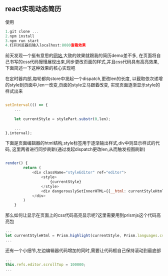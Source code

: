 react实现动态简历
---------------

使用

```js
1.git clone ...
2.npm install
3.npm run start
4.打开浏览器后输入localhost:8080查看效果
```

前天发现一个挺有意思的[网站](http://strml.net/),大致的效果就跟我的简历demo差不多,
在页面将自己书写的css代码慢慢展现出来,同步更改页面的样式,并且css代码具有高亮效果,
下面简述一下这种效果的核心实现吧

在定时器内部,每轮都向store中发起一个dispatch,更改len的长度,
以截取依次递增的style到页面中,len一改变,页面的style立马跟着改变,
实现页面逐渐显示style的样式出来
```js

setInterval(() => {
    ...
    
    let currentStyle = stylePart.substr(0,len);
    
    ...
},interval);

```

下面是页面编辑器的html结构,style标签用于逐渐输出样式,div中则显示样式的代码,
这里两者进行同步刷新(通过发起dispatch更改len,从而触发视图刷新)
```js

render() {
        return (
            <div className="styleEditor" ref="editor">
                <style>
                    {currentStyle}
                </style>
                <div dangerouslySetInnerHTML={{__html: currentStyleHtml}}/>
            </div>
        )
    }

```

那么如何让显示在页面上的css代码高亮显示呢?这里需要用到prismjs这个代码高亮包
```js
...
let currentStyleHtml = Prism.highlight(currentStyle, Prism.languages.css);
...
```

还有一个小细节,左边编辑器代码增加的同时,需要让代码框自己保持滚动到最底部
```js
...
this.refs.editor.scrollTop = 100000;
...
```


